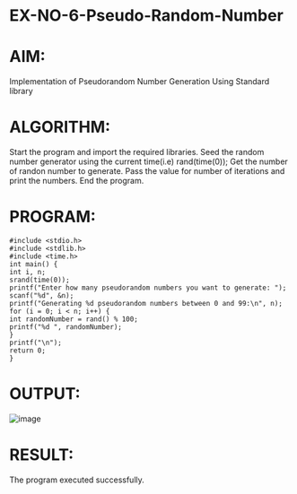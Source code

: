 # EX-NO-6-Pseudo-Random-Number

# AIM: 
Implementation of Pseudorandom Number Generation Using Standard library

# ALGORITHM:
Start the program and import the required libraries.
Seed the random number generator using the current time(i.e) rand(time(0));
Get the number of randon number to generate.
Pass the value for number of iterations and print the numbers.
End the program.

# PROGRAM:
```
#include <stdio.h>
#include <stdlib.h>
#include <time.h>
int main() {
int i, n;
srand(time(0));
printf("Enter how many pseudorandom numbers you want to generate: ");
scanf("%d", &n);
printf("Generating %d pseudorandom numbers between 0 and 99:\n", n);
for (i = 0; i < n; i++) {
int randomNumber = rand() % 100;
printf("%d ", randomNumber);
}
printf("\n");
return 0;
}
```

# OUTPUT:
![image](https://github.com/user-attachments/assets/877e2b24-4ac4-40e7-9e52-4cd1cf5c3993)


# RESULT:
The program executed successfully.
